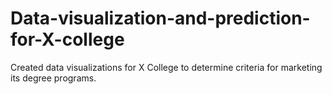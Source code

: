 # Data-visualization-and-prediction-for-X-college
Created data visualizations for X College to determine criteria for marketing its degree programs.

